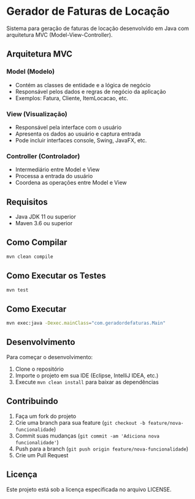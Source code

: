 # Gerador de Faturas de Locação

Sistema para geração de faturas de locação desenvolvido em Java com arquitetura MVC (Model-View-Controller).

## Arquitetura MVC

### Model (Modelo)
- Contém as classes de entidade e a lógica de negócio
- Responsável pelos dados e regras de negócio da aplicação
- Exemplos: Fatura, Cliente, ItemLocacao, etc.

### View (Visualização)
- Responsável pela interface com o usuário
- Apresenta os dados ao usuário e captura entrada
- Pode incluir interfaces console, Swing, JavaFX, etc.

### Controller (Controlador)
- Intermediário entre Model e View
- Processa a entrada do usuário
- Coordena as operações entre Model e View

## Requisitos

- Java JDK 11 ou superior
- Maven 3.6 ou superior

## Como Compilar

```bash
mvn clean compile
```

## Como Executar os Testes

```bash
mvn test
```

## Como Executar

```bash
mvn exec:java -Dexec.mainClass="com.geradordefaturas.Main"
```

## Desenvolvimento

Para começar o desenvolvimento:

1. Clone o repositório
2. Importe o projeto em sua IDE (Eclipse, IntelliJ IDEA, etc.)
3. Execute `mvn clean install` para baixar as dependências

## Contribuindo

1. Faça um fork do projeto
2. Crie uma branch para sua feature (`git checkout -b feature/nova-funcionalidade`)
3. Commit suas mudanças (`git commit -am 'Adiciona nova funcionalidade'`)
4. Push para a branch (`git push origin feature/nova-funcionalidade`)
5. Crie um Pull Request

## Licença

Este projeto está sob a licença especificada no arquivo LICENSE.
